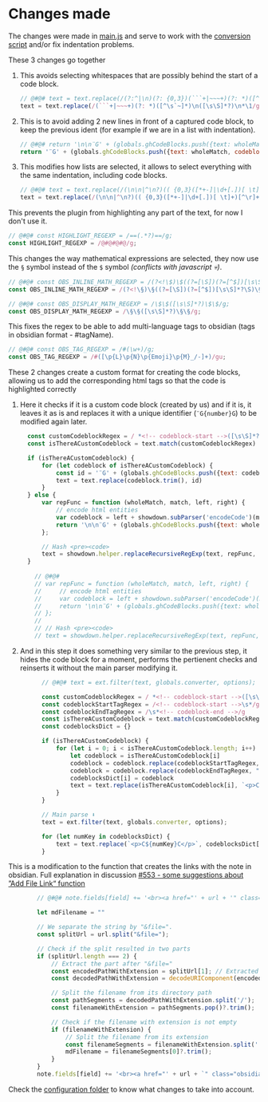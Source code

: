 # Changes made

The changes were made in [main.js](https://github.com/envico801/obsidian-config/blob/main/.obsidian/plugins/obsidian-to-anki-plugin/main.js) and serve to work with the [conversion script](https://github.com/envico801/obsidian-to-anki-card-converter) and/or fix indentation problems.

These 3 changes go together

1. This avoids selecting whitespaces that are possibly behind the start of a code block.

    ```javascript
    // @#@# text = text.replace(/(?:^|\n)(?: {0,3})(```+|~~~+)(?: *)([^\s`~]*)\n([\s\S]*?)\n(?: {0,3})\1/g, function (wholeMatch, delim, language, codeblock) {
    text = text.replace(/(```+|~~~+)(?: *)([^\s`~]*)\n([\s\S]*?)\n*\1/g, function (wholeMatch, delim, language, codeblock) {
    ```

2. This is to avoid adding 2 new lines in front of a captured code block, to keep the previous ident (for example if we are in a list with indentation).

    ```javascript
    // @#@# return '\n\n¨G' + (globals.ghCodeBlocks.push({text: wholeMatch, codeblock: codeblock}) - 1) + 'G\n\n';
    return '¨G' + (globals.ghCodeBlocks.push({text: wholeMatch, codeblock: codeblock}) - 1) + 'G\n\n';
    ```

3. This modifies how lists are selected, it allows to select everything with the same indentation, including code blocks.

    ```javascript
    // @#@# text = text.replace(/(\n\n|^\n?)(( {0,3}([*+-]|\d+[.])[ \t]+)[^\r]+?(¨0|\n{2,}(?=\S)(?![ \t]*(?:[*+-]|\d+[.])[ \t]+)))/gm,
    text = text.replace(/(\n\n|^\n?)(( {0,3}([*+-]|\d+[.])[ \t]+)[^\r]+?(¨0|\n{2,}(((\s{3,}¨G\dG\n{1,}\s{3,}[\s\S]*?)(?=(\n^\S)))|(?=\S))(?![ \t]*(?:[*+-]|\d+[.])[ \t]+)))/gm,
    ```

This prevents the plugin from highlighting any part of the text, for now I don't use it. 

```javascript
// @#@# const HIGHLIGHT_REGEXP = /==(.*?)==/g;
const HIGHLIGHT_REGEXP = /@#@#@#@/g;
```

This changes the way mathematical expressions are selected, they now use the `§` symbol instead of the `$` symbol *(conflicts with javascript 💀)*.

```javascript
// @#@# const OBS_INLINE_MATH_REGEXP = /(?<!\$)\$((?=[\S])(?=[^$])[\s\S]*?\S)\$/g;
const OBS_INLINE_MATH_REGEXP = /(?<!\§)\§((?=[\S])(?=[^$])[\s\S]*?\S)\§/g;
```
```javascript
// @#@# const OBS_DISPLAY_MATH_REGEXP = /\$\$([\s\S]*?)\$\$/g;
const OBS_DISPLAY_MATH_REGEXP = /\§\§([\s\S]*?)\§\§/g;
```

This fixes the regex to be able to add multi-language tags to obsidian (tags in obsidian format - #tagName).

```javascript
// @#@# const OBS_TAG_REGEXP = /#(\w+)/g;
const OBS_TAG_REGEXP = /#([\p{L}\p{N}\p{Emoji}\p{M}_/-]+)/gu;
```

These 2 changes create a custom format for creating the code blocks, allowing us to add the corresponding html tags so that the code is highlighted correctly

1. Here it checks if it is a custom code block (created by us) and if it is, it leaves it as is and replaces it with a unique identifier (`¨G{number}G`) to be modified again later.
   ```javascript
     const customCodeblockRegex = / *<!-- codeblock-start -->([\s\S]*?)<!-- codeblock-end -->/g
     const isThereACustomCodeblock = text.match(customCodeblockRegex)

     if (isThereACustomCodeblock) {
         for (let codeblock of isThereACustomCodeblock) {
             const id = '¨G' + (globals.ghCodeBlocks.push({text: codeblock, codeblock}) - 1) + 'G\n\n';
             text = text.replace(codeblock.trim(), id)
         }
     } else {
         var repFunc = function (wholeMatch, match, left, right) {
             // encode html entities
             var codeblock = left + showdown.subParser('encodeCode')(match, options, globals) + right;
             return '\n\n¨G' + (globals.ghCodeBlocks.push({text: wholeMatch, codeblock: codeblock}) - 1) + 'G\n\n';
         };

         // Hash <pre><code>
         text = showdown.helper.replaceRecursiveRegExp(text, repFunc, '^ {0,3}<pre\\b[^>]*>\\s*<code\\b[^>]*>', '^ {0,3}</code>\\s*</pre>', 'gim');
     }
     
       // @#@#
       // var repFunc = function (wholeMatch, match, left, right) {
       //     // encode html entities
       //     var codeblock = left + showdown.subParser('encodeCode')(match, options, globals) + right;
       //     return '\n\n¨G' + (globals.ghCodeBlocks.push({text: wholeMatch, codeblock: codeblock}) - 1) + 'G\n\n';
       // };
       //
       // // Hash <pre><code>
       // text = showdown.helper.replaceRecursiveRegExp(text, repFunc, '^ {0,3}<pre\\b[^>]*>\\s*<code\\b[^>]*>', '^ {0,3}</code>\\s*</pre>', 'gim');
   ```

2. And in this step it does something very similar to the previous step, it hides the code block for a moment, performs the pertienent checks and reinserts it without the main parser modifying it.
   ```javascript
         // @#@# text = ext.filter(text, globals.converter, options);

         const customCodeblockRegex = / *<!-- codeblock-start -->([\s\S]*?)<!-- codeblock-end -->/g
         const codeblockStartTagRegex = /<!-- codeblock-start -->\s*/g
         const codeblockEndTagRegex = /\s*<!-- codeblock-end -->/g
         const isThereACustomCodeblock = text.match(customCodeblockRegex)
         const codeblocksDict = {}

         if (isThereACustomCodeblock) {
             for (let i = 0; i < isThereACustomCodeblock.length; i++) {
                 let codeblock = isThereACustomCodeblock[i]
                 codeblock = codeblock.replace(codeblockStartTagRegex, "")
                 codeblock = codeblock.replace(codeblockEndTagRegex, "")
                 codeblocksDict[i] = codeblock
                 text = text.replace(isThereACustomCodeblock[i], `<p>C${i}C</p>`)
             }
         }

         // Main parse ⬇️
         text = ext.filter(text, globals.converter, options);

         for (let numKey in codeblocksDict) {
             text = text.replace(`<p>C${numKey}C</p>`, codeblocksDict[numKey])
         }
   ```

This is a modification to the function that creates the links with the note in obsidian. Full explanation in discussion [#553 - some suggestions about ”Add File Link“ function](https://github.com/ObsidianToAnki/Obsidian_to_Anki/discussions/555)

```javascript
        // @#@# note.fields[field] += '<br><a href="' + url + '" class="obsidian-link">Obsidian</a>';

        let mdFilename = ""

        // We separate the string by "&file=".
        const splitUrl = url.split("&file=");

        // Check if the split resulted in two parts
        if (splitUrl.length === 2) {
            // Extract the part after "&file="
            const encodedPathWithExtension = splitUrl[1]; // Extracted part containing path with extension
            const decodedPathWithExtension = decodeURIComponent(encodedPathWithExtension);

            // Split the filename from its directory path
            const pathSegments = decodedPathWithExtension.split('/');
            const filenameWithExtension = pathSegments.pop()?.trim();

            // Check if the filename with extension is not empty
            if (filenameWithExtension) {
                // Split the filename from its extension
                const filenameSegments = filenameWithExtension.split('.');
                mdFilename = filenameSegments[0]?.trim();
            }
        }
        note.fields[field] += '<br><a href="' + url + `" class="obsidian-link">Obsidian${mdFilename ? " - " + mdFilename : ""}</a>`;
```

Check the [configuration folder](https://github.com/envico801/obsidian-config/tree/main/Configuration%20of%20individual%20plugins/obsidian-to-anki-plugin) to know what changes to take into account.
